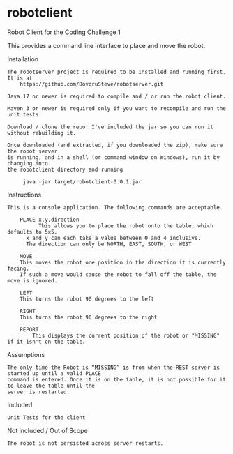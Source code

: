 # robotclient

Robot Client for the Coding Challenge 1


This provides a command line interface to place and move the robot.

Installation

	The robotserver project is required to be installed and running first. It is at
	    https://github.com/DovoruSteve/robotserver.git
	    
	Java 17 or newer is required to compile and / or run the robot client.

	Maven 3 or newer is required only if you want to recompile and run the unit tests.

	Download / clone the repo. I've included the jar so you can run it without rebuilding it.

	Once downloaded (and extracted, if you downloaded the zip), make sure the robot server
	is running, and in a shell (or command window on Windows), run it by changing into
	the robotclient directory and running 

	     java -jar target/robotclient-0.0.1.jar


Instructions

	This is a console application. The following commands are acceptable.

	    PLACE x,y,direction
	    	  This allows you to place the robot onto the table, which defaults to 5x5.
		  x and y can each take a value between 0 and 4 inclusive.
		  The direction can only be NORTH, EAST, SOUTH, or WEST

	    MOVE
		This moves the robot one position in the direction it is currently facing.
		If such a move would cause the robot to fall off the table, the move is ignored.

	    LEFT
		This turns the robot 90 degrees to the left

	    RIGHT
		This turns the robot 90 degrees to the right

	    REPORT
	        This displays the current position of the robot or "MISSING" if it isn't on the table.
		

Assumptions

	The only time the Robot is “MISSING” is from when the REST server is started up until a valid PLACE
	command is entered. Once it is on the table, it is not possible for it to leave the table until the
	server is restarted.


Included

	Unit Tests for the client 


Not included / Out of Scope

	The robot is not persisted across server restarts. 
